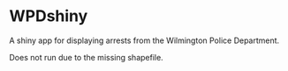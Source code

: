 # WPDshiny
A shiny app for displaying arrests from the Wilmington Police Department.

Does not run due to the missing shapefile.
